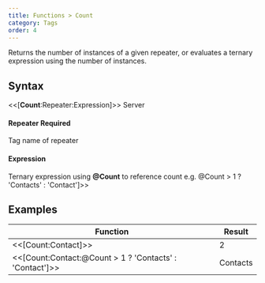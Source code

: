 ```yaml
---
title: Functions > Count
category: Tags
order: 4
---
```


Returns the number of instances of a given repeater, or evaluates a ternary expression using the number of instances.

## Syntax

&lt;&lt;[**Count**:Repeater:Expression]&gt;&gt; <span class="badge platform">Server</span>

#### Repeater <span class="badge platform">Required</span>
Tag name of repeater

#### Expression
Ternary expression using **@Count** to reference count e.g. @Count > 1 ? &apos;Contacts&apos; : &apos;Contact&apos;]&gt;&gt;

## Examples

|Function|Result|
|---|---|
|&lt;&lt;[Count:Contact]&gt;&gt;|2|
|&lt;&lt;[Count:Contact:@Count > 1 ? &apos;Contacts&apos; : &apos;Contact&apos;]&gt;&gt;|Contacts|
